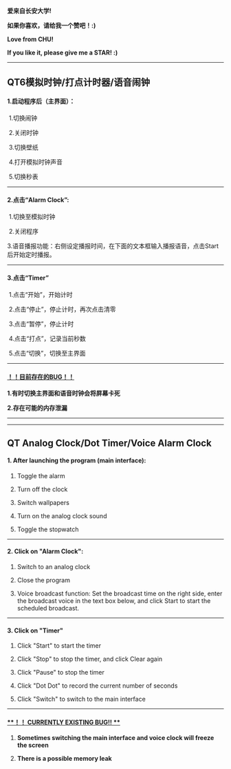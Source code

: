 **爱来自长安大学!**

**如果你喜欢，请给我一个赞吧！:)**

**Love from CHU!**

**If you like it, please give me a STAR! :)**

------

## QT6模拟时钟/打点计时器/语音闹钟

#### 1.启动程序后（主界面）：

​	1.切换闹钟

​	2.关闭时钟

​	3.切换壁纸

​	4.打开模拟时钟声音

​	5.切换秒表

------

#### 2.点击“Alarm Clock”:

​	1.切换至模拟时钟

​	2.关闭程序

​	3.语音播报功能：右侧设定播报时间，在下面的文本框输入播报语音，点击Start后开始定时播报。

------

#### 3.点击“Timer”

​	1.点击“开始”，开始计时

​	2.点击“停止”，停止计时，再次点击清零

​	3.点击“暂停”，停止计时

​	4.点击“打点”，记录当前秒数

​	5.点击“切换”，切换至主界面

------

#### <u>**！！目前存在的BUG！！**</u>

**1.有时切换主界面和语音时钟会将屏幕卡死**

**2.存在可能的内存泄漏**

------

------



## QT Analog Clock/Dot Timer/Voice Alarm Clock

#### 1. After launching the program (main interface):

1. Toggle the alarm

2. Turn off the clock

3. Switch wallpapers

4. Turn on the analog clock sound

5. Toggle the stopwatch

------

#### 2. Click on "Alarm Clock":

1. Switch to an analog clock

2. Close the program

3. Voice broadcast function: Set the broadcast time on the right side, enter the broadcast voice in the text box below, and click Start to start the scheduled broadcast.

------

#### 3. Click on "Timer"

1. Click "Start" to start the timer

2. Click "Stop" to stop the timer, and click Clear again

3. Click "Pause" to stop the timer

4. Click "Dot Dot" to record the current number of seconds

5. Click "Switch" to switch to the main interface

------

#### <u>**！！ CURRENTLY EXISTING BUG!! **</u>

1. **Sometimes switching the main interface and voice clock will freeze the screen**

2. **There is a possible memory leak**

